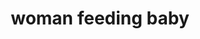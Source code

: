 ---
layout: smileys&emotion
title: woman feeding baby
emoji: woman_feeding_baby
permalink: 👩‍🍼.html
image: assets/img/3moji/woman_feeding_baby.png
---